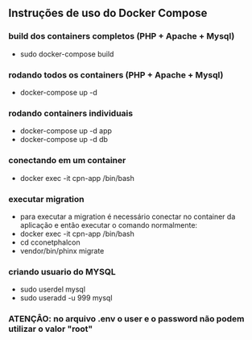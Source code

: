 ## Instruções de uso do Docker Compose

### build dos containers completos (PHP + Apache + Mysql)
- sudo docker-compose build

### rodando todos os containers (PHP + Apache + Mysql)
- docker-compose up -d

### rodando containers individuais
- docker-compose up -d app
- docker-compose up -d db

### conectando em um container
- docker exec -it cpn-app /bin/bash

### executar migration
- para executar a migration é necessário conectar no container da aplicação e então executar o comando normalmente:
- docker exec -it cpn-app /bin/bash
- cd cconetphalcon
- vendor/bin/phinx migrate

### criando usuario do MYSQL
- sudo userdel mysql
- sudo useradd -u 999 mysql

### ATENÇÂO: no arquivo .env o user e o password não podem utilizar o valor "root"